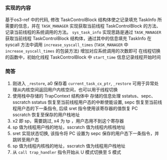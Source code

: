 ### 实现的内容
  基于os3-ref 中的代码, 修改 TaskControlBlock 结构体使之记录填充 TaskInfo 所需要的信息，并在 `TASK_MANAGER` 实现获取当前线程 TaskControlBlock 的方法、记录当前线程的系统调用的方法。
  `sys_task_info` 实现思路是通过 `TASK_MANAGER` 获取当前线程 TaskControlBlock 结构体，通过其中的信息填充 TaskInfo
  在 syscall 方法中调用 `increase_syscall_times` (`TASK_MANAGER` 中 `increase_syscall_times` 的包装方法) 增加对应系统调用的次数即可
  在线程切换的函数中，初始化线程 TaskControlBlock 中 `start_time` 信息记录线程开始时间

### 简答
  1. 刚进入 `_restore`, a0 保存着 `current_task_cx_ptr`, `_restore` 可用于异常处理从内核空间返回用户内核空间，也可以用于线程切换
  2. 使用栈中存储的 TrapContext 结构体中 存储的信息处理 sstatus、sepc、sscratch
    sstatus 恢复至当前线程用户态的中断使能设置, 
    sepc 恢复至当前线程用户态的下一条指令, 后续 sret 指令使用该寄存器的值恢复 PC    
    sscratch 恢复至保存的用户栈地址
  3. x2 即 sp，需要跳过, x4 为 tp ，用户态用不到这个寄存器
  4. sp 值为线程用户栈的地址，sscratch 值为线程内核栈地址
  5. sret 实现状态切换, 该指令将 PC 设置为 sepc 保存的用户态下一条指令，并跳转至用户态
  6. sp 值为线程内核栈的地址，sscratch 值为线程用户栈地址
  7. 从 `call trap_handler` 指令开始从 U 模式切换至 S 模式
